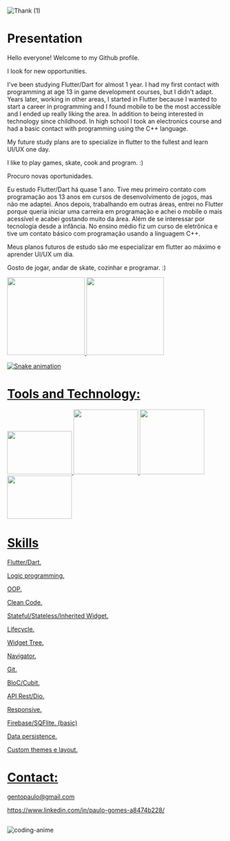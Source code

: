 ![Thank (1)](https://user-images.githubusercontent.com/110061019/183262417-ac8e7cf3-b401-4814-859f-80b6a345b1dc.gif)



           
          
          
          
            
          

          
          
# Presentation

Hello everyone! Welcome to my Github profile.




I look for new opportunities.

I've been studying Flutter/Dart for almost 1 year. I had my first contact with programming at age 13 in game development courses, but I didn't adapt. Years later, working in other areas, I started in Flutter because I wanted to start a career in programming and I found mobile to be the most accessible and I ended up really liking the area. In addition to being interested in technology since childhood.
In high school I took an electronics course and had a basic contact with programming using the C++ language.


My future study plans are to specialize in flutter to the fullest and learn UI/UX one day.


I like to play games, skate, cook and program. :)




Procuro novas oportunidades.

Eu estudo Flutter/Dart há quase 1 ano. Tive meu primeiro contato com programação aos 13 anos em cursos de desenvolvimento de jogos, mas não me adaptei. Anos depois, trabalhando em outras áreas, entrei no Flutter porque queria iniciar uma carreira em programação e achei o mobile o mais acessível e acabei gostando muito da área. Além de se interessar por tecnologia desde a infância.
No ensino médio fiz um curso de eletrônica e tive um contato básico com programação usando a linguagem C++.


Meus planos futuros de estudo são me especializar em flutter ao máximo e aprender UI/UX um dia.


Gosto de jogar, andar de skate, cozinhar e programar. :)

<div>
<a href="https://github.com/bath0ry">
<img height="180em" src="https://github-readme-stats.vercel.app/api/top-langs/?username=bath0ry&layout=compact&langs_count=7&theme=dracula"/>
<img height="180em" src="https://github-readme-stats.vercel.app/api?username=bath0ry&show_icons=true&theme=dracula&include_all_commits=true&count_private=true"/>
</div> 






![Snake animation](https://github.com/bath0ry/bath0ry/blob/output/github-contribution-grid-snake.svg)

# Tools and Technology:

<img src="https://cdn.jsdelivr.net/gh/devicons/devicon/icons/flutter/flutter-original.svg" width="150" height="100"/> <img src="https://cdn.jsdelivr.net/gh/devicons/devicon/icons/dart/dart-original-wordmark.svg" width="150" height="150"/> 
            <img src="https://cdn.jsdelivr.net/gh/devicons/devicon/icons/github/github-original-wordmark.svg" width="150" height="150"/> 
            <img src="https://cdn.jsdelivr.net/gh/devicons/devicon/icons/vscode/vscode-original.svg" width="150" height="100"/> 
          
          
 # Skills         
          
Flutter/Dart.

Logic programming.

OOP.

Clean Code.

Stateful/Stateless/Inherited Widget.

Lifecycle.

Widget Tree.

Navigator.

Git.

BloC/Cubit.

API Rest/Dio. 

Responsive.
          
Firebase/SQFlite. (basic)

Data persistence.
           
Custom themes e layout.



# Contact:

gentopaulo@gmail.com
           
https://www.linkedin.com/in/paulo-gomes-a8474b228/

##




![coding-anime](https://user-images.githubusercontent.com/110061019/183263662-e57be87b-bbf2-4a18-9a6c-9f55b8f3fe84.gif)


